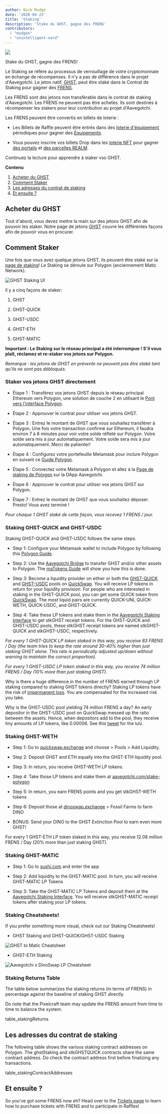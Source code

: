 ```yaml
---
author: Nick Mudge
date: '2020-04-23'
title: 'Staking'
description: 'Stake du GHST, gagne des FRENS'
contributors:
  - "mudgen"
  - "unintelligent-nerd"
---
```



<div class="headerImageContainer">
<img class="headerImage" src="/staking/staking.png">
<p class="headerImageText">Stake du GHST, gagne des FRENS!</p>
</div>

Le Staking se réfère au processus de verrouillage de votre cryptomonnaie en échange de récompenses. Il n'y a pas de différence dans le projet d'Aavegotchi. Le jeton natif, [GHST](/posts/ghst), peut être staké dans le Contrat de Staking pour gagner des [FRENS](/posts/glossary#frens).

Les FRENS sont des jetons non transférable dans le contrat de staking d'Aavegotchi. Les FRENS ne peuvent pas être achetés. Ils sont destinés à récompenser les stakers pour leur contribution au projet d'Aavegotchi.

Les FRENS peuvent être convertis en billets de loterie :

* Les Billets de Raffle peuvent être entrés dans des [loterie d'équipement](/tickets) périodiques pour gagner des [Équipements](/wearables).

* Vous pouvez inscrire vos billets Drop dans les [loterie NFT](/tickets) pour gagner [des portails](/portals) et [des parcelles REALM](/metaverse).

Continuez la lecture pour apprendre à staker vso GHST.

<div class="contentsBox">

**Contenu**

<ol>
<li><a href=#purchasing-ghst>Acheter du GHST</a></li>
<li><a href=#how-to-stake>Comment Staker</a></li>
<li><a href=#staking-contract-addresses>Les adresses du contrat de staking</a></li>
<li><a href=#what-s-next->Et ensuite ?</a></li>
</ol>

</div>

## Acheter du GHST
Tout d'abord, vous devez mettre la main sur des jetons GHST afin de pouvoir les staker. Notre page de jetons [GHST](/posts/ghst) couvre les différentes façons afin de pouvoir vous en procurer.

## Comment Staker
Une fois que vous avez quelque jetons GHST, ils peuvent être staké sur la [page de staking](https://aavegotchi.com/stake-polygon)! Le Staking se déroule sur Polygon (anciennement Matic Network).

<img class = "bodyImage" src = "/staking/ghst-staking-ui.png" alt = "GHST Staking UI" />

Il y a cinq façons de staker:

1. GHST

2. GHST-QUICK

3. GHST-USDC

4. GHST-ETH

5. GHST-MATIC

**Important : Le Staking sur le réseau principal a été interrompue ! S'il vous plaît, réclamez et re-staker vos jetons sur Polygon.**

*Remarque : les jetons de GHST en prévente ne peuvent pas être staké tant qu'ils ne sont pas débloqués.*

### Staker vos jetons GHST directement

* Étape 1 : Transférez vos jetons GHST depuis le réseau principal Ethereum vers Polygon, une solution de couche 2 en utilisant le [Pont vers l'interface Polygon](https://aavegotchi.com/bridge).

* Étape 2 : Approuver le contrat pour utiliser vos jetons GHST.

* Étape 3 : Entrez le montant de GHST que vous souhaitez transférer à Polygon. Une fois votre transaction confirmé sur Ethereum, il faudra environ 7 à 8 minutes pour voir votre solde réfleté sur Polygon. Votre solde sera mis à jour automatiquement. Votre solde sera mis à jour automatiquement. Merci de patienter!

* Étape 4 : Configurez votre portefeuille Metamask pour inclure Polygon en suivant ce [Guide Polygon](/polygon).

* Étape 5 : Connectez votre Metamask à Polygon et allez à la [Page de staking de Polygon](https://aavegotchi.com/stake-polygon) sur la DApp Aavegotchi.

* Étape 6 : Approuver le contrat pour utiliser vos jetons GHST sur Polygon.

* Étape 7 : Entrez le montant de GHST que vous souhaitez déposer. Presto! Vous avez terminé !

*Pour chaque 1 GHST staké de cette façon, vous recevez 1 FRENS / jour.*

### Staking GHST-QUICK and GHST-USDC

Staking GHST-QUICK and GHST-USDC follows the same steps.

* Step 1: Configure your Metamask wallet to include Polygon by following this [Polygon Guide](/polygon).

* Step 2: Use the [Aavegotchi Bridge](https://aavegotchi.com/bridge) to transfer GHST and/or other assets to Polygon. The [maTokens Guide](/matokens) will show you how this is done.

* Step 3: Become a liquidity provider on either or both the [GHST-QUICK](https://info.quickswap.exchange/pair/0x8b1fd78ad67c7da09b682c5392b65ca7caa101b9) and [GHST-USDC](https://info.quickswap.exchange/pair/0x096c5ccb33cfc5732bcd1f3195c13dbefc4c82f4) pools on [QuickSwap](https://quickswap.exchange). You will receive LP tokens in return for your liquidity provision. For people who are interested in staking in the GHST-QUICK pool, you can get some QUICK token from [QuickSwap](https://quickswap.exchange). The most liquid pairs are currently QUICK-UNI, QUICK-WETH, QUICK-USDC, and GHST-QUICK.

* Step 4: Take these LP tokens and stake them in the [Aavegotchi Staking Interface](https://aavegotchi.com/stake-polygon) to get stkGHST receipt tokens. For the GHST-QUICK and GHST-USDC pools, these stkGHST receipt tokens are named stkGHST-QUICK and stkGHST-USDC, respectively.

*For every 1 GHST-QUICK LP token staked in this way, you receive 83 FRENS / Day (the team tries to keep the rate around 30-40% higher than just staking GHST alone. This rate is periodically adjusted up/down without warning to maintain the correct proportion).*

*For every 1 GHST-USDC LP token staked in this way, you receive 74 million FRENS / Day (10% more than just staking GHST).*

Why is there a huge difference in the number of FRENS earned through LP staking compared to staking GHST tokens directly? Staking LP tokens have the risk of [impermanent loss](/glossary#impermanent-loss). You are compensated for the increased risk you take.

Why is the GHST-USDC pool yielding 74 million FRENS a day? An early depositor in the GHST-USDC pool on QuickSwap messed up the ratio between the assets. Hence, when depositors add to the pool, they receive tiny amounts of LP tokens, like 0.00006. See this [tweet](https://twitter.com/coderdannn/status/1362423402871447554) for the lulz.

### Staking GHST-WETH

* Step 1: Go to [quickswap.exchange](https://quickswap.exchange/) and choose > Pools > Add Liquidity.

* Step 2: Deposit GHST and ETH equally into the GHST-ETH liquidity pool.

* Step 3: In return, you receive GHST-WETH LP tokens.

* Step 4: Take those LP tokens and stake them at [aavegotchi.com/stake-polygon](https://aavegotchi.com/stake-polygon)

* Step 5: In return, you earn FRENS points and you get stkGHST-WETH tokens

* Step 6: Deposit those at [dinoswap.exchange](https://dinoswap.exchange/) > Fossil Farms to farm DINO

* BONUS: Send your DINO to the GHST Extinction Pool to earn even more GHST!

For every 1 GHST-ETH LP token staked in this way, you receive 12.08 million FRENS / Day (20% more than just staking GHST).

### Staking GHST-MATIC

* Step 1: Go to [sushi.com](https://sushi.com/) and enter the app

* Step 2: Add liquidity to the GHST-MATIC pool. In turn, you will receive GHST-MATIC LP Tokens

* Step 3: Take the GHST-MATIC LP Tokens and deposit them at the [Aavegotchi Staking Interface](https://aavegotchi.com/stake-polygon). You will receive stkGHST-MATIC receipt tokens after staking your LP tokens.

### Staking Cheatsheets!

If you prefer something more visual, check out our Staking Cheatsheets!

* GHST Staking and GHST-QUICK/GHST-USDC Staking

<img class = "bodyImage" src = "/staking/GHST-to-Matic-Cheatsheet.png" alt = "GHST to Matic Cheatsheet" />

* GHST-ETH Staking

<img class = "bodyImage" src = "/staking/aavegotchi-dinoswap-lp-cheatsheet.png" alt = "Aavegotchi x DinoSwap LP Cheatsheet" />

### Staking Returns Table

The table below summarizes the staking returns (in terms of FRENS) in percentage against the baseline of staking GHST directly.

Do note that the Pixelcraft team may update the FRENS amount from time to time to balance the system.

table_stakingReturns

## Les adresses du contrat de staking

The following table shows the various staking contract addresses on Polygon. The ghstStaking and stkGHSTQUICK contracts share the same contract address. Do check the contract address first before finalizing any transactions.

table_stakingContractAddresses

## Et ensuite ?

So you've got some FRENS now eh? Head over to the [Tickets page](/tickets) to learn how to purchase tickets with FRENS and to participate in Raffles!